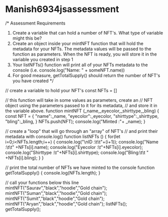 # Manish6934jsassessment
/*
Assessment Requirements
1. Create a variable that can hold a number of NFT's. What type of variable might this be?
2. Create an object inside your mintNFT function that will hold the metadata for your NFTs. 
   The metadata values will be passed to the function as parameters. When the NFT is ready, 
   you will store it in the variable you created in step 1
3. Your listNFTs() function will print all of your NFTs metadata to the console (i.e. console.log("Name: " + someNFT.name))
4. For good measure, getTotalSupply() should return the number of NFT's you have created
*/

// create a variable to hold your NFT's
const NFTs = []

// this function will take in some values as parameters, create an
// NFT object using the parameters passed to it for its metadata, 
// and store it in the variable above.
function mintNFT (_name,_eyecolor,_shirttype,_bling) {
  const NFT = {
    "name":_name,
    "eyecolor":_eyecolor,
    "shirttype":_shirttype,
    "bling":_bling,
  }
  NFTs.push(NFT);
  console.log("Minted :"+ _name);
}

// create a "loop" that will go through an "array" of NFT's
// and print their metadata with console.log()
function listNFTs () {
   for(let i=0;i<NFTs.length;i++)
   {
    console.log("\nID :\t\t"+(i+1));
    console.log("Name :\t\t" +NFTs[i].name);
    console.log("Eyecolor :\t"+NFTs[i].eyecolor);
    console.log("Shirttype :\t"+NFTs[i].shirttype);
    console.log("Bling:\t\t " +NFTs[i].bling);
   }
}

// print the total number of NFTs we have minted to the console
function getTotalSupply() {
   console.log(NFTs.length);
}

// call your functions below this line
mintNFT("Saurav","black","hoodie","Gold chain");
mintNFT("Suman","black","hoodie","Gold chain");
mintNFT("Sumit","black","hoodie","Gold chain");
mintNFT("Aryan","black","hoodie","Gold chain");
listNFTs();
getTotalSupply();
